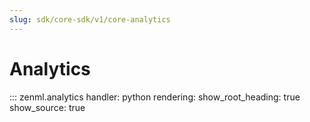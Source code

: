 ```yaml
---
slug: sdk/core-sdk/v1/core-analytics
---
```


# Analytics

::: zenml.analytics
    handler: python
    rendering:
      show_root_heading: true
      show_source: true
